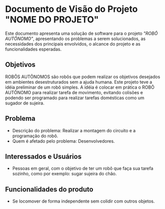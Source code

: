 # Documento de Visão do Projeto "NOME DO PROJETO"

Este documento apresenta uma solução de software para o projeto *"ROBÔ AUTÔNOMO"*, 
apresentando os problemas a serem solucionados, as necessidades dos principais envolvidos, o alcance do projeto e as funcionalidades esperadas.

## Objetivos

ROBÔS AUTÔNOMOS são robôs que podem realizar os objetivos desejados em
ambientes desestruturados sem a ajuda humana. Este projeto teve a idéia
preliminar de um robô simples.
A idéia é colocar em prática o ROBÔ AUTÔNOMO para realizar tarefa de movimento, evitando colisões e podendo ser programado para
realizar tarefas domésticas como um sugador de sujeira.

## Problema

* Descrição do problema: Realizar a montagem do circuito e a programação do robô.
* Quem é afetado pelo problema: Desenvolvedores.

 
## Interessados e Usuários

* Pessoas em geral, com o objetivo de ter um robô que faça sua tarefa sozinho, como por exemplo: sugar sujeira do chão.

## Funcionalidades do produto

* Se locomover de forma independente sem colidir com outros objetos.

